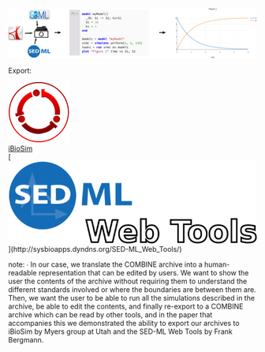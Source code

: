 
<img src="resources/workflow-plain.svg"/>

<br/>

<div class="container">
  <div class="containercol">
    <p>Export:</p>
  </div>
  <div class="containercol">
    <a href="http://www.async.ece.utah.edu/ibiosim">
    <img src="resources/iBioSim.png"/><br/>
    iBioSim
    </a>
  </div>
  <div class="containercol">
    [<img src="resources/sedml-web-tools.png" />](http://sysbioapps.dyndns.org/SED-ML_Web_Tools/)
  </div>
</div>

note:
    ∙ In our case, we translate the COMBINE archive into a human-readable representation that can be edited by users. We want to show the user the contents of the archive without requiring them to understand the different standards involved or where the boundaries are between them are. Then, we want the user to be able to run all the simulations described in the archive, be able to edit the contents, and finally re-export to a COMBINE archive which can be read by other tools, and in the paper that accompanies this we demonstrated the ability to export our archives to iBioSim by Myers group at Utah and the SED-ML Web Tools by Frank Bergmann.
    <br/>
